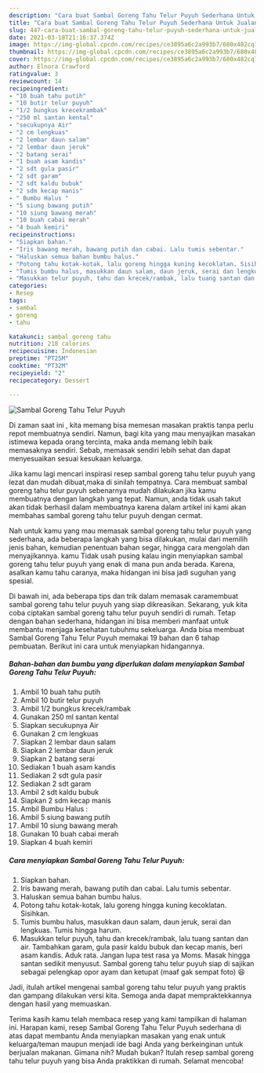 ```yaml
---
description: "Cara buat Sambal Goreng Tahu Telur Puyuh Sederhana Untuk Jualan"
title: "Cara buat Sambal Goreng Tahu Telur Puyuh Sederhana Untuk Jualan"
slug: 447-cara-buat-sambal-goreng-tahu-telur-puyuh-sederhana-untuk-jualan
date: 2021-03-18T21:16:37.374Z
image: https://img-global.cpcdn.com/recipes/ce3895a6c2a993b7/680x482cq70/sambal-goreng-tahu-telur-puyuh-foto-resep-utama.jpg
thumbnail: https://img-global.cpcdn.com/recipes/ce3895a6c2a993b7/680x482cq70/sambal-goreng-tahu-telur-puyuh-foto-resep-utama.jpg
cover: https://img-global.cpcdn.com/recipes/ce3895a6c2a993b7/680x482cq70/sambal-goreng-tahu-telur-puyuh-foto-resep-utama.jpg
author: Elnora Crawford
ratingvalue: 3
reviewcount: 14
recipeingredient:
- "10 buah tahu putih"
- "10 butir telur puyuh"
- "1/2 bungkus krecekrambak"
- "250 ml santan kental"
- "secukupnya Air"
- "2 cm lengkuas"
- "2 lembar daun salam"
- "2 lembar daun jeruk"
- "2 batang serai"
- "1 buah asam kandis"
- "2 sdt gula pasir"
- "2 sdt garam"
- "2 sdt kaldu bubuk"
- "2 sdm kecap manis"
- " Bumbu Halus "
- "5 siung bawang putih"
- "10 siung bawang merah"
- "10 buah cabai merah"
- "4 buah kemiri"
recipeinstructions:
- "Siapkan bahan."
- "Iris bawang merah, bawang putih dan cabai. Lalu tumis sebentar."
- "Haluskan semua bahan bumbu halus."
- "Potong tahu kotak-kotak, lalu goreng hingga kuning kecoklatan. Sisihkan."
- "Tumis bumbu halus, masukkan daun salam, daun jeruk, serai dan lengkuas. Tumis hingga harum."
- "Masukkan telur puyuh, tahu dan krecek/rambak, lalu tuang santan dan air. Tambahkan garam, gula pasir kaldu bubuk dan kecap manis, beri asam kandis. Aduk rata. Jangan lupa test rasa ya Moms. Masak hingga santan sedikit menyusut. Sambal goreng tahu telur puyuh siap di sajikan sebagai pelengkap opor ayam dan ketupat (maaf gak sempat foto) 😆"
categories:
- Resep
tags:
- sambal
- goreng
- tahu

katakunci: sambal goreng tahu 
nutrition: 218 calories
recipecuisine: Indonesian
preptime: "PT25M"
cooktime: "PT32M"
recipeyield: "2"
recipecategory: Dessert

---
```



![Sambal Goreng Tahu Telur Puyuh](https://img-global.cpcdn.com/recipes/ce3895a6c2a993b7/680x482cq70/sambal-goreng-tahu-telur-puyuh-foto-resep-utama.jpg)

Di zaman  saat ini , kita memang bisa memesan masakan praktis tanpa perlu repot membuatnya sendiri. Namun, bagi kita yang mau menyajikan masakan istimewa kepada orang tercinta, maka anda memang lebih baik memasaknya sendiri. Sebab, memasak sendiri lebih sehat dan dapat menyesuaikan sesuai kesukaan keluarga.

Jika kamu lagi mencari inspirasi resep sambal goreng tahu telur puyuh yang lezat dan mudah dibuat,maka di sinilah tempatnya. Cara membuat sambal goreng tahu telur puyuh  sebenarnya mudah dilakukan jika kamu membuatnya dengan langkah yang tepat. Namun, anda tidak usah takut akan tidak berhasil dalam membuatnya 
karena dalam artikel ini kami akan membahas sambal goreng tahu telur puyuh dengan cermat.  



Nah untuk kamu yang mau memasak sambal goreng tahu telur puyuh yang sederhana, ada beberapa langkah yang bisa dilakukan, mulai dari memilih jenis bahan, kemudian penentuan bahan segar, hingga cara mengolah dan menyajikannya. kamu Tidak usah pusing kalau ingin menyiapkan sambal goreng tahu telur puyuh yang enak di mana pun anda berada. Karena, asalkan kamu  tahu caranya, maka hidangan ini bisa jadi suguhan yang spesial.

Di bawah ini, ada beberapa tips dan trik dalam memasak caramembuat sambal goreng tahu telur puyuh yang siap dikreasikan. Sekarang, yuk kita coba ciptakan sambal goreng tahu telur puyuh sendiri di rumah. Tetap dengan bahan sederhana, hidangan ini bisa memberi manfaat untuk membantu menjaga kesehatan tubuhmu sekeluarga. Anda bisa membuat Sambal Goreng Tahu Telur Puyuh memakai 19 bahan dan 6 tahap pembuatan. Berikut ini cara untuk menyiapkan hidangannya.

<!--inarticleads1-->

##### Bahan-bahan dan bumbu yang diperlukan dalam menyiapkan Sambal Goreng Tahu Telur Puyuh:

1. Ambil 10 buah tahu putih
1. Ambil 10 butir telur puyuh
1. Ambil 1/2 bungkus krecek/rambak
1. Gunakan 250 ml santan kental
1. Siapkan secukupnya Air
1. Gunakan 2 cm lengkuas
1. Siapkan 2 lembar daun salam
1. Siapkan 2 lembar daun jeruk
1. Siapkan 2 batang serai
1. Sediakan 1 buah asam kandis
1. Sediakan 2 sdt gula pasir
1. Sediakan 2 sdt garam
1. Ambil 2 sdt kaldu bubuk
1. Siapkan 2 sdm kecap manis
1. Ambil  Bumbu Halus :
1. Ambil 5 siung bawang putih
1. Ambil 10 siung bawang merah
1. Gunakan 10 buah cabai merah
1. Siapkan 4 buah kemiri




<!--inarticleads2-->

##### Cara menyiapkan Sambal Goreng Tahu Telur Puyuh:

1. Siapkan bahan.
1. Iris bawang merah, bawang putih dan cabai. Lalu tumis sebentar.
1. Haluskan semua bahan bumbu halus.
1. Potong tahu kotak-kotak, lalu goreng hingga kuning kecoklatan. Sisihkan.
1. Tumis bumbu halus, masukkan daun salam, daun jeruk, serai dan lengkuas. Tumis hingga harum.
1. Masukkan telur puyuh, tahu dan krecek/rambak, lalu tuang santan dan air. Tambahkan garam, gula pasir kaldu bubuk dan kecap manis, beri asam kandis. Aduk rata. Jangan lupa test rasa ya Moms. Masak hingga santan sedikit menyusut. Sambal goreng tahu telur puyuh siap di sajikan sebagai pelengkap opor ayam dan ketupat (maaf gak sempat foto) 😆




Jadi, itulah artikel mengenai  sambal goreng tahu telur puyuh  yang praktis dan gampang dilakukan versi kita. Semoga anda dapat mempraktekkannya dengan hasil yang memuaskan. 

Terima kasih kamu telah membaca resep yang kami tampilkan di halaman ini. Harapan kami, resep  Sambal Goreng Tahu Telur Puyuh sederhana di atas dapat membantu Anda menyiapkan masakan yang enak untuk keluarga/teman maupun menjadi ide bagi Anda yang berkeinginan untuk berjualan makanan. Gimana nih? Mudah bukan? Itulah resep sambal goreng tahu telur puyuh yang bisa Anda praktikkan di rumah. Selamat mencoba!

